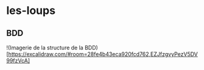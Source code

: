 # les-loups

## BDD
!(Imagerie de la structure de la BDD)[https://excalidraw.com/#room=28fe4b43eca920fcd762,EZJfzgvyPezV5DV99fzVcA]
